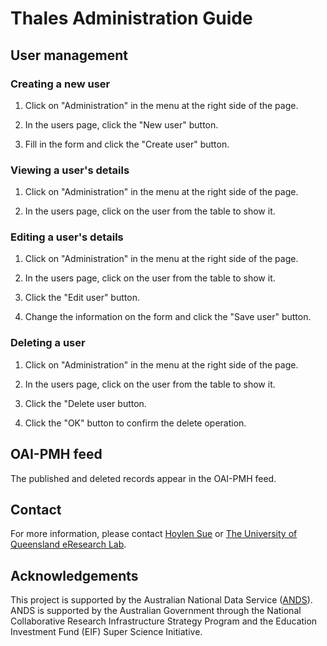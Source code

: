 Thales Administration Guide
===========================

User management
---------------

### Creating a new user

1. Click on "Administration" in the menu at the right side of the
page.

2. In the users page, click the "New user" button.

3. Fill in the form and click the "Create user" button.

### Viewing a user's details

1. Click on "Administration" in the menu at the right side of the
page.

2. In the users page, click on the user from the table to show it.

### Editing a user's details

1. Click on "Administration" in the menu at the right side of the
page.

2. In the users page, click on the user from the table to show it.

3. Click the "Edit user" button.

4. Change the information on the form and click the "Save user" button.

### Deleting a user

1. Click on "Administration" in the menu at the right side of the
page.

2. In the users page, click on the user from the table to show it.

3. Click the "Delete user button.

4. Click the "OK" button to confirm the delete operation. 





OAI-PMH feed
------------

The published and deleted records appear in the OAI-PMH feed.


Contact
-------

For more information, please contact [Hoylen Sue](mailto:h.sue@uq.edu.au)
or [The University of Queensland eResearch Lab](http://itee.uq.edu.au/~eresearch/).

Acknowledgements
----------------

This project is supported by the Australian National Data Service
([ANDS](http://www.ands.org.au/)). ANDS is supported by the Australian
Government through the National Collaborative Research Infrastructure
Strategy Program and the Education Investment Fund (EIF) Super Science
Initiative.
